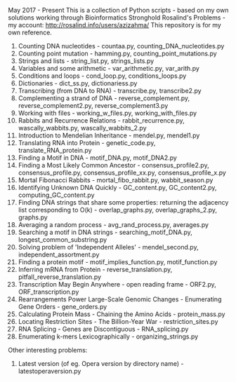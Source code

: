 May 2017 - Present
This is a collection of Python scripts - based on my own solutions working through Bioinformatics Stronghold Rosalind's Problems - my account:
http://rosalind.info/users/azizahma/
This repository is for my own reference.

1. Counting DNA nucleotides - countaa.py, counting_DNA_nucleotides.py
2. Counting point mutation - hamming.py, counting_point_mutations.py
3. Strings and lists - string_list.py, strings_lists.py
4. Variables and some arithmetic - var_arithmetic.py, var_arith.py
5. Conditions and loops - cond_loop.py, conditions_loops.py
6. Dictionaries - dict_ss.py, dictionariess.py
7. Transcribing (from DNA to RNA) - transcribe.py, transcribe2.py
8. Complementing a strand of DNA - reverse_complement.py, reverse_complement2.py, reverse_complement3.py 
9. Working with files - working_w_files.py, working_with_files.py
10. Rabbits and Recurrence Relations - rabbit_recurrence.py, wascally_wabbits.py, wascally_wabbits_2.py
11. Introduction to Mendelian Inheritance - mendel.py, mendel1.py
12. Translating RNA into Protein - genetic_code.py, translate_RNA_protein.py
13. Finding a Motif in DNA - motif_DNA.py, motif_DNA2.py
14. Finding a Most Likely Common Ancestor - consensus_profile2.py, consensus_profile.py, consensus_profile_xx.py, consensus_profile_x.py
15. Mortal Fibonacci Rabbits - mortal_fibo_rabbit.py, wabbit_season.py
18. Identifying Unknown DNA Quickly - GC_content.py, GC_content2.py, computing_GC_content.py
19. Finding DNA strings that share some properties: returning the adjacency list corresponding to O(k) - overlap_graphs.py, overlap_graphs_2.py, graphs.py
20. Averaging a random process - avg_rand_process.py, averages.py
21. Searching a motif in DNA strings - searching_motif_DNA.py, longest_common_substring.py
22. Solving problem of 'Independent Alleles' - mendel_second.py, independent_assortment.py
23. Finding a protein motif - motif_implies_function.py, motif_function.py
24. Inferring mRNA from Protein - reverse_translation.py, pitfall_reverse_translation.py
25. Transcription May Begin Anywhere - open reading frame - ORF2.py, ORF_transcription.py
26. Rearrangements Power Large-Scale Genomic Changes - Enumerating Gene Orders - gene_orders.py
27. Calculating Protein Mass - Chaining the Amino Acids - protein_mass.py
28. Locating Restriction Sites - The Billion-Year War - restriction_sites.py
29. RNA Splicing - Genes are Discontiguous - RNA_splicing.py
30. Enumerating k-mers Lexicographically - organizing_strings.py

Other interesting problems:
1. Latest version (of eg. Opera version by directory name) - latestoperaversion.py


